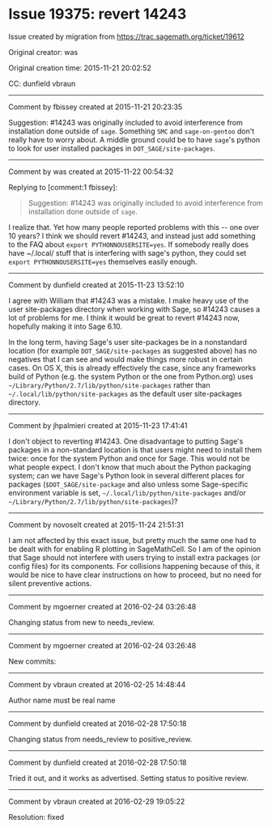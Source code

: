 # Issue 19375: revert 14243

Issue created by migration from https://trac.sagemath.org/ticket/19612

Original creator: was

Original creation time: 2015-11-21 20:02:52

CC:  dunfield vbraun




---

Comment by fbissey created at 2015-11-21 20:23:35

Suggestion:
#14243 was originally included to avoid interference from installation done outside of `sage`. Something `SMC` and `sage-on-gentoo` don't really have to worry about. A middle ground could be to have `sage`'s python to look for user installed packages in `DOT_SAGE/site-packages`.


---

Comment by was created at 2015-11-22 00:54:32

Replying to [comment:1 fbissey]:
> Suggestion:
> #14243 was originally included to avoid interference from installation done outside of `sage`. 

I realize that.  Yet how many people reported problems with this -- one over 10 years?  I think we should revert #14243, and instead just add something to the FAQ about `export PYTHONNOUSERSITE=yes`.  If somebody really does have ~/.local/ stuff that is interfering with sage's python, they could set `export PYTHONNOUSERSITE=yes` themselves easily enough.


---

Comment by dunfield created at 2015-11-23 13:52:10

I agree with William that #14243 was a mistake.  I make heavy use of the user site-packages directory when working with Sage, so #14243 causes a lot of problems for me.  I think it would be great to revert #14243 now, hopefully making it into Sage 6.10.  

In the long term, having Sage's user site-packages be in a nonstandard location (for example `DOT_SAGE/site-packages` as suggested above) has no negatives that I can see and would make things more robust in certain cases.  On OS X, this is already effectively the case, since any frameworks build of Python (e.g. the system Python or the one from Python.org) uses  `~/Library/Python/2.7/lib/python/site-packages` rather than `~/.local/lib/python/site-packages` as the default user site-packages directory.


---

Comment by jhpalmieri created at 2015-11-23 17:41:41

I don't object to reverting #14243. One disadvantage to putting Sage's packages in a non-standard location is that users might need to install them twice: once for the system Python and once for Sage. This would not be what people expect. I don't know that much about the Python packaging system; can we have Sage's Python look in several different places for packages (`$DOT_SAGE/site-package` and also unless some Sage-specific environment variable is set, `~/.local/lib/python/site-packages` and/or `~/Library/Python/2.7/lib/python/site-packages`)?


---

Comment by novoselt created at 2015-11-24 21:51:31

I am not affected by this exact issue, but pretty much the same one had to be dealt with for enabling R plotting in SageMathCell. So I am of the opinion that Sage should not interfere with users trying to install extra packages (or config files) for its components. For collisions happening because of this, it would be nice to have clear instructions on how to proceed, but no need for silent preventive actions.


---

Comment by mgoerner created at 2016-02-24 03:26:48

Changing status from new to needs_review.


---

Comment by mgoerner created at 2016-02-24 03:26:48

New commits:


---

Comment by vbraun created at 2016-02-25 14:48:44

Author name must be real name


---

Comment by dunfield created at 2016-02-28 17:50:18

Changing status from needs_review to positive_review.


---

Comment by dunfield created at 2016-02-28 17:50:18

Tried it out, and it works as advertised.  Setting status to positive review.


---

Comment by vbraun created at 2016-02-29 19:05:22

Resolution: fixed
